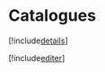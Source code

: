 # Catalogues

[!include[details](catalogues.details.autogen.md)]

[!include[editer](catalogues.editer.autogen.md)]









